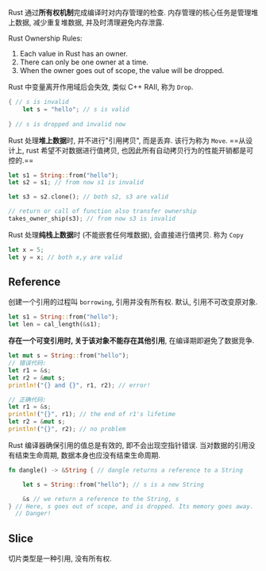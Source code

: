 Rust 通过**所有权机制**完成编译时对内存管理的检查. 内存管理的核心任务是管理堆上数据, 减少重复堆数据, 并及时清理避免内存泄露.

Rust Ownership Rules:
1. Each value in Rust has an owner.
2. There can only be one owner at a time.
3. When the owner goes out of scope, the value will be dropped.

Rust 中变量离开作用域后会失效, 类似 C++ RAII, 称为 `Drop`.
```rust 
{ // s is invalid
	let s = "hello"; // s is valid
	
} // s is dropped and invalid now
```

Rust 处理**堆上数据**时, 并不进行"引用拷贝", 而是丢弃. 该行为称为 `Move`.  ==从设计上, rust 希望不对数据进行值拷贝, 也因此所有自动拷贝行为的性能开销都是可控的.==
```rust
let s1 = String::from("hello");
let s2 = s1; // from now s1 is invalid

let s3 = s2.clone(); // both s2, s3 are valid

// return or call of function also transfer ownership
takes_owner_ship(s3); // from now s3 is invalid
```

Rust 处理**纯栈上数据**时 (不能嵌套任何堆数据), 会直接进行值拷贝. 称为 `Copy`
```rust
let x = 5;
let y = x; // both x,y are valid
```

## Reference

创建一个引用的过程叫 `borrowing`, 引用并没有所有权. 默认, 引用不可改变原对象.
```rust
let s1 = String::from("hello");
let len = cal_length(&s1);
```

**存在一个可变引用时, 关于该对象不能存在其他引用**, 在编译期即避免了数据竞争.

```rust
let mut s = String::from("hello");
// 错误代码:
let r1 = &s; 
let r2 = &mut s; 
println!("{} and {}", r1, r2); // error!

// 正确代码:
let r1 = &s;
println!("{}", r1); // the end of r1's lifetime
let r2 = &mut s;
println!("{}", r2); // no problem
```

Rust 编译器确保引用的值总是有效的, 即不会出现空指针错误. 当对数据的引用没有结束生命周期, 数据本身也应没有结束生命周期.
```rust
fn dangle() -> &String { // dangle returns a reference to a String

    let s = String::from("hello"); // s is a new String

    &s // we return a reference to the String, s
} // Here, s goes out of scope, and is dropped. Its memory goes away.
  // Danger!
```

## Slice 

切片类型是一种引用, 没有所有权.

